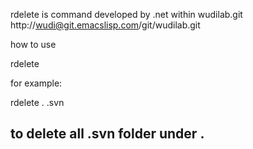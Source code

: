 rdelete is command developed by .net within wudilab.git
http://wudi@git.emacslisp.com/git/wudilab.git

how to use

rdelete <path> <target>

for example:

rdelete . .svn

## to delete all .svn folder under .